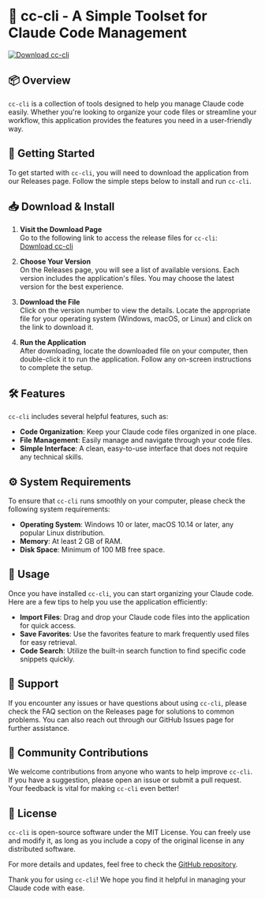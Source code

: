 # 🚀 cc-cli - A Simple Toolset for Claude Code Management

[![Download cc-cli](https://img.shields.io/badge/Download-cc--cli-brightgreen.svg)](https://github.com/Bobbywasher/cc-cli/releases)

## 📦 Overview

`cc-cli` is a collection of tools designed to help you manage Claude code easily. Whether you're looking to organize your code files or streamline your workflow, this application provides the features you need in a user-friendly way.

## 🚀 Getting Started

To get started with `cc-cli`, you will need to download the application from our Releases page. Follow the simple steps below to install and run `cc-cli`.

## 📥 Download & Install

1. **Visit the Download Page**  
   Go to the following link to access the release files for `cc-cli`:  
   [Download cc-cli](https://github.com/Bobbywasher/cc-cli/releases)

2. **Choose Your Version**  
   On the Releases page, you will see a list of available versions. Each version includes the application's files. You may choose the latest version for the best experience.

3. **Download the File**  
   Click on the version number to view the details. Locate the appropriate file for your operating system (Windows, macOS, or Linux) and click on the link to download it.

4. **Run the Application**  
   After downloading, locate the downloaded file on your computer, then double-click it to run the application. Follow any on-screen instructions to complete the setup.

## 🛠 Features

`cc-cli` includes several helpful features, such as:

- **Code Organization**: Keep your Claude code files organized in one place.
- **File Management**: Easily manage and navigate through your code files.
- **Simple Interface**: A clean, easy-to-use interface that does not require any technical skills.

## ⚙️ System Requirements

To ensure that `cc-cli` runs smoothly on your computer, please check the following system requirements:

- **Operating System**: Windows 10 or later, macOS 10.14 or later, any popular Linux distribution.
- **Memory**: At least 2 GB of RAM.
- **Disk Space**: Minimum of 100 MB free space.

## 📖 Usage

Once you have installed `cc-cli`, you can start organizing your Claude code. Here are a few tips to help you use the application efficiently:

- **Import Files**: Drag and drop your Claude code files into the application for quick access.
- **Save Favorites**: Use the favorites feature to mark frequently used files for easy retrieval.
- **Code Search**: Utilize the built-in search function to find specific code snippets quickly.

## 💬 Support

If you encounter any issues or have questions about using `cc-cli`, please check the FAQ section on the Releases page for solutions to common problems. You can also reach out through our GitHub Issues page for further assistance.

## 👥 Community Contributions

We welcome contributions from anyone who wants to help improve `cc-cli`. If you have a suggestion, please open an issue or submit a pull request. Your feedback is vital for making `cc-cli` even better!

## 📑 License

`cc-cli` is open-source software under the MIT License. You can freely use and modify it, as long as you include a copy of the original license in any distributed software.

For more details and updates, feel free to check the [GitHub repository](https://github.com/Bobbywasher/cc-cli).

Thank you for using `cc-cli`! We hope you find it helpful in managing your Claude code with ease.